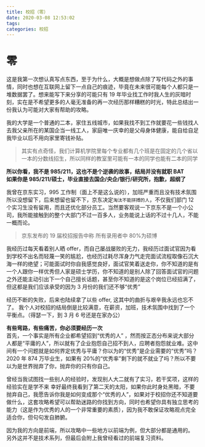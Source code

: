 ```yaml
---
title: 校招（零）
date: 2020-03-08 12:53:02
tags:
categories: 校招
---
```


# 零

这是我第一次想认真写点东西，至于为什么，大概是想做点除了写代码之外的事情，同时也想在互联网上留下一点自己的痕迹，毕竟在未来很可能每个人都只是一堆数据罢了。想来能写下来分享的可能只有 19 年毕业找工作时我人生的灰暗时刻，实在是不希望更多的人毫无准备的再一次经历那样糟糕的时光，特此总结出一份我认为可能对大家有帮助的攻略。

<!-- more -->

我的大学是一个普通的二本，家住五线城市，如果我找不到工作就要花一些钱找人去我父亲所在的某国企当一线工人，家庭唯一庆幸的是父母身体健康，能自给自足我毕业以后不用向家里寄钱补贴。

> 其实有点奇怪，我们计算机学院里每个专业都有几个班是在固定的几个省以一本的分数线招生，所以同样的教室里可能有一本的同学也能有二本的同学

**所以你看，我不是 985/211，这也不是个逆袭的故事，结局并没有就职 BAT**  
**如果你是 985/211/硕士，毕业直接去国企/央企/银行/研究所，抱歉，超纲了**

我曾在京东实习，995 工作制（面上不是这么说的），加班严重而且没有技术氛围所以没想留下，后来想留也留不下，京东决定`淘汰不能拼搏的人`，不仅我们部门 12 个实习生没有留用，而且还优化部分员工。当然要客观说一下京东不是一个小公司，我所能接触到的整个大部门不过一百多人，业务能说上话的不过十几人，不能一概而论。

> 京东发布的 19 届校招报告中称 所有录用者中 80%为硕博

我经历过每天看着别人晒 offer，而自己屡战屡败的无力，我经历过面试官因为看到学校不出名而轻蔑一笑的尴尬，也经历过耗尽浑身力气走完面试流程取像石沉大海一样的绝望；可能面试时你自我感觉良好，面试官笑着送走你，你不知道的是有一个人跟你一样优秀但人家是硕士学历，你不知道的是别人除了回答面试官的问题之外还能主动引出下一个自己擅长话题，甚至你不知道的是这个岗位已经招满了，但这都是我们应该承受的因为 3 月份的我们还不够“优秀”

经历不断的失败，后来也陆续拿了以些 offer, 这其中的曲折与艰辛我永远也忘不了。
我个人对校招的结局倒是比较满意，在薪资，加班，技术氛围中找到了一个平衡点。（得瑟一下，到 3 月 6 号还是在家办公）

**有些弯路，有些痛苦，你必须要经历一次**  
首先，一个事实是所有企业都希望招到“优秀的人” ，然而按正态分布来说大部分人都是“平庸的人”，所以就有了企业抱怨自己招不到人，应聘者抱怨就业难。这中间有一个问题就是如何界定优秀与平庸？你以为的“优秀”是企业需要的“优秀”吗？2020 年 874 万毕业生，如果有 20%的“优秀率”剩下的就不就业了吗？所以不要以为是世界抛弃了你，抛弃你的只有你自己。

曾经当我试图找一些别人的经验时，发现别人大二就有了实习，若干奖项，这样的经验实在是学不来
幸好最终我看到了第二天的太阳，如果你此时身处黑暗，不要抛弃自己，我愿告诉你我是如何变成那个“优秀的人”，如果对于校招你还不知道要做什么，这套攻略希望可以帮助迷路的你找到方向，同时也希望你具有独立思考的能力（这是作为优秀的人的一个非常重要的素质），因为我不敢保证攻略观点完全适合你，但句句发自肺腑。

因为我的方向是前端，所以攻略中一些地方以前端为例，但大部分都是通用的。  
另外这并不是技术系列，但最后会附上我曾经看过的前端复习资料。
